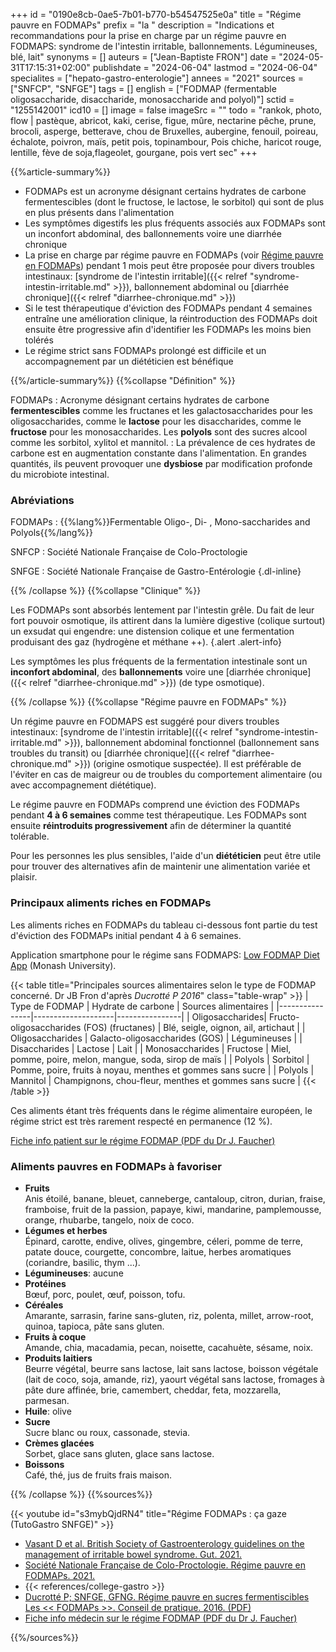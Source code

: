 +++
id = "0190e8cb-0ae5-7b01-b770-b54547525e0a"
title = "Régime pauvre en FODMAPs"
prefix = "la "
description = "Indications et recommandations pour la prise en charge par un régime pauvre en FODMAPS: syndrome de l'intestin irritable, ballonnements. Légumineuses, blé, lait"
synonyms = []
auteurs = ["Jean-Baptiste FRON"]
date = "2024-05-31T17:15:31+02:00"
publishdate = "2024-06-04"
lastmod = "2024-06-04"
specialites = ["hepato-gastro-enterologie"]
annees = "2021"
sources = ["SNFCP", "SNFGE"]
tags = []
english = ["FODMAP (fermentable oligosaccharide, disaccharide, monosaccharide and polyol)"]
sctid = "1255142001"
icd10 = []
image = false
imageSrc = ""
todo = "rankok, photo, flow | pastèque, abricot, kaki, cerise, figue, mûre, nectarine pêche, prune, brocoli, asperge, betterave, chou de Bruxelles, aubergine, fenouil, poireau, échalote, poivron, maïs, petit pois, topinambour, Pois chiche, haricot rouge, lentille, fève de soja,flageolet, gourgane, pois vert sec"
+++

{{%article-summary%}}

- FODMAPs est un acronyme désignant certains hydrates de carbone fermentescibles (dont le fructose, le lactose, le sorbitol) qui sont de plus en plus présents dans l'alimentation
- Les symptômes digestifs les plus fréquents associés aux FODMAPs sont un inconfort abdominal, des ballonnements voire une diarrhée chronique
- La prise en charge par régime pauvre en FODMAPs (voir [Régime pauvre en FODMAPs](#régime-pauvre-en-fodmaps)) pendant 1 mois peut être proposée pour divers troubles intestinaux: [syndrome de l'intestin irritable]({{< relref "syndrome-intestin-irritable.md" >}}), ballonnement abdominal ou [diarrhée chronique]({{< relref "diarrhee-chronique.md" >}})
- Si le test thérapeutique d'éviction des FODMAPs pendant 4 semaines entraîne une amélioration clinique, la réintroduction des FODMAPs doit ensuite être progressive afin d'identifier les FODMAPs les moins bien tolérés
- Le régime strict sans FODMAPs prolongé est difficile et un accompagnement par un diététicien est bénéfique

{{%/article-summary%}}
{{%collapse "Définition" %}}

FODMAPs
: Acronyme désignant certains hydrates de carbone **fermentescibles** comme les fructanes et les galactosaccharides pour les oligosaccharides, comme le **lactose** pour les disaccharides, comme le **fructose** pour les monosaccharides. Les **polyols** sont des sucres alcool comme les sorbitol, xylitol et mannitol.
: La prévalence de ces hydrates de carbone est en augmentation constante dans l'alimentation. En grandes quantités, ils peuvent provoquer une **dysbiose** par modification profonde du microbiote intestinal.

### Abréviations

FODMAPs
: {{%lang%}}Fermentable Oligo-, Di- , Mono-saccharides and Polyols{{%/lang%}}

SNFCP
: Société Nationale Française de Colo-Proctologie

SNFGE
: Société Nationale Française de Gastro-Entérologie
{.dl-inline}

{{% /collapse %}}
{{%collapse "Clinique" %}}

Les FODMAPs sont absorbés lentement par l'intestin grêle. Du fait de leur fort pouvoir osmotique, ils attirent dans la lumière digestive (colique surtout) un exsudat qui engendre: une distension colique et une fermentation produisant des gaz (hydrogène et méthane ++).
{.alert .alert-info}

Les symptômes les plus fréquents de la fermentation intestinale sont un **inconfort abdominal**, des **ballonnements** voire une [diarrhée chronique]({{< relref "diarrhee-chronique.md" >}}) (de type osmotique).

{{% /collapse %}}
{{%collapse "Régime pauvre en FODMAPs" %}}

Un régime pauvre en FODMAPS est suggéré pour divers troubles intestinaux: [syndrome de l'intestin irritable]({{< relref "syndrome-intestin-irritable.md" >}}), ballonnement abdominal fonctionnel (ballonnement sans troubles du transit) ou [diarrhée chronique]({{< relref "diarrhee-chronique.md" >}}) (origine osmotique suspectée). Il est préférable de l'éviter en cas de maigreur ou de troubles du comportement alimentaire (ou avec accompagnement diététique).

Le régime pauvre en FODMAPs comprend une éviction des FODMAPs pendant **4 à 6 semaines** comme test thérapeutique. Les FODMAPs sont ensuite **réintroduits progressivement** afin de déterminer la quantité tolérable.

Pour les personnes les plus sensibles, l'aide d'un **diététicien** peut être utile pour trouver des alternatives afin de maintenir une alimentation variée et plaisir.

### Principaux aliments riches en FODMAPs

Les aliments riches en FODMAPs du tableau ci-dessous font partie du test d'éviction des FODMAPs initial pendant 4 à 6 semaines.

Application smartphone pour le régime sans FODMAPS: [Low FODMAP Diet App](https://www.monashfodmap.com/ibs-central/i-have-ibs/get-the-app/) (Monash University).

{{< table title="Principales sources alimentaires selon le type de FODMAP concerné. Dr JB Fron d'après *Ducrotté P 2016*" class="table-wrap" >}}
| Type de FODMAP | Hydrate de carbone | Sources alimentaires |
|----------------|--------------------|----------------|
| Oligosaccharides| Fructo-oligosaccharides (FOS) (fructanes) | Blé, seigle, oignon, ail, artichaut |
| Oligosaccharides | Galacto-oligosaccharides (GOS) | Légumineuses |
| Disaccharides | Lactose | Lait |
| Monosaccharides | Fructose | Miel, pomme, poire, melon, mangue, soda, sirop de maïs |
| Polyols | Sorbitol | Pomme, poire, fruits à noyau, menthes et gommes sans sucre |
| Polyols | Mannitol | Champignons, chou-fleur, menthes et gommes sans sucre |
{{< /table >}}

Ces aliments étant très fréquents dans le régime alimentaire européen, le régime strict est très rarement respecté en permanence (12 %).

[Fiche info patient sur le régime FODMAP (PDF du Dr J. Faucher)](/print/fodmap-patient-faucher.pdf)

### Aliments pauvres en FODMAPs à favoriser

- **Fruits**  
  Anis étoilé, banane, bleuet, canneberge, cantaloup, citron, durian, fraise, framboise, fruit de la passion, papaye, kiwi, mandarine, pamplemousse, orange, rhubarbe, tangelo, noix de coco.
- **Légumes et herbes**  
  Épinard, carotte, endive, olives, gingembre, céleri, pomme de terre, patate douce, courgette, concombre, laitue, herbes aromatiques (coriandre, basilic, thym ...).
- **Légumineuses**: aucune
- **Protéines**  
  Bœuf, porc, poulet, œuf, poisson, tofu.
- **Céréales**  
  Amarante, sarrasin, farine sans-gluten, riz, polenta, millet, arrow-root, quinoa, tapioca, pâte sans gluten.
- **Fruits à coque**  
  Amande, chia, macadamia, pecan, noisette, cacahuète, sésame, noix.
- **Produits laitiers**  
  Beurre végétal, beurre sans lactose, lait sans lactose, boisson végétale (lait de coco, soja, amande, riz), yaourt végétal sans lactose, fromages à pâte dure affinée, brie, camembert, cheddar, feta, mozzarella, parmesan.
- **Huile**: olive
- **Sucre**  
  Sucre blanc ou roux, cassonade, stevia.
- **Crèmes glacées**  
  Sorbet, glace sans gluten, glace sans lactose.
- **Boissons**  
  Café, thé, jus de fruits frais maison.

{{% /collapse %}}
{{%sources%}}

{{< youtube id="s3mybQjdRN4" title="Régime FODMAPs : ça gaze (TutoGastro SNFGE)" >}}

- [Vasant D et al. British Society of Gastroenterology guidelines on the management of irritable bowel syndrome. Gut. 2021.](https://gut.bmj.com/content/70/7/1214)
- [Société Nationale Française de Colo-Proctologie. Régime pauvre en FODMAPs. 2021.](https://www.snfcp.org/informations-maladies/generalites/regimes-pauvre-en-fodmaps/)
- {{< references/college-gastro >}}
- [Ducrotté P; SNFGE, GFNG. Régime pauvre en sucres fermentiscibles Les << FODMAPs >>. Conseil de pratique. 2016. (PDF)](https://www.snfge.org/sites/www.snfge.org/files/medias/documents/les_fodmaps.pdf)
- [Fiche info médecin sur le régime FODMAP (PDF du Dr J. Faucher)](/print/fodmap-medecin-faucher.pdf)

{{%/sources%}}

